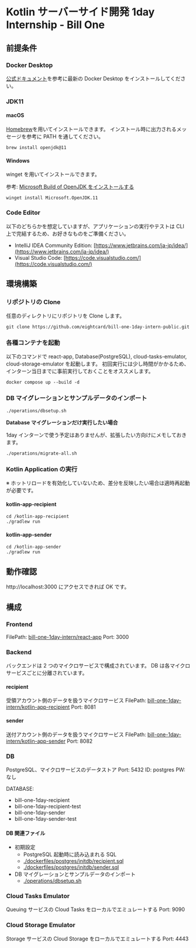 # Kotlin サーバーサイド開発 1day Internship - Bill One

## 前提条件

### Docker Desktop

[公式ドキュメント](https://docs.docker.com/get-docker/)を参考に最新の Docker Desktop をインストールしてください。

### JDK11

#### macOS

[Homebrew](https://brew.sh/index_ja)を用いてインストールできます。
インストール時に出力されるメッセージを参考に PATH を通してください。

```shell
brew install openjdk@11
```

#### Windows

winget を用いてインストールできます。

参考: [Microsoft Build of OpenJDK をインストールする](https://docs.microsoft.com/ja-jp/java/openjdk/install#install-with-the-windows-package-manager)

```shell
winget install Microsoft.OpenJDK.11
```

### Code Editor

以下のどちらかを想定していますが、アプリケーションの実行やテストは CLI 上で完結するため、お好きなものをご準備ください。

- IntelliJ IDEA Community Edition: [https://www.jetbrains.com/ja-jp/idea/](https://www.jetbrains.com/ja-jp/idea/)
- Visual Studio Code: [https://code.visualstudio.com/](https://code.visualstudio.com/)

## 環境構築

### リポジトリの Clone

任意のディレクトリにリポジトリを Clone します。

```shell
git clone https://github.com/eightcard/bill-one-1day-intern-public.git
```

### 各種コンテナを起動

以下のコマンドで react-app, Database(PostgreSQL), cloud-tasks-emulator, cloud-storage-emulator を起動します。
初回実行には少し時間がかかるため、インターン当日までに事前実行しておくことをオススメします。

```shell
docker compose up --build -d
```

### DB マイグレーションとサンプルデータのインポート

```shell
./operations/dbsetup.sh
```

**Database マイグレーションだけ実行したい場合**

1day インターンで使う予定はありませんが、拡張したい方向けにメモしておきます。

```shell
./operations/migrate-all.sh
```

### Kotlin Application の実行

※ ホットリロードを有効化していないため、差分を反映したい場合は適時再起動が必要です。

#### kotlin-app-recipient

```shell
cd /kotlin-app-recipient
./gradlew run
```

#### kotlin-app-sender

```shell
cd /kotlin-app-sender
./gradlew run
```

## 動作確認

http://localhost:3000 にアクセスできれば OK です。

## 構成

### Frontend

FilePath: [bill-one-1day-intern/react-app](./react-app)
Port: 3000

### Backend

バックエンドは 2 つのマイクロサービスで構成されています。
DB は各マイクロサービスごとに分離されています。

#### recipient

受領アカウント側のデータを扱うマイクロサービス
FilePath: [bill-one-1day-intern/kotlin-app-recipient](./kotlin-app-recipient)
Port: 8081

#### sender

送付アカウント側のデータを扱うマイクロサービス
FilePath: [bill-one-1day-intern/kotlin-app-sender](./kotlin-app-sender)
Port: 8082

### DB

PostgreSQL、マイクロサービスのデータストア
Port: 5432
ID: postgres
PW: なし

DATABASE:

- bill-one-1day-recipient
- bill-one-1day-recipient-test
- bill-one-1day-sender
- bill-one-1day-sender-test

#### DB 関連ファイル

- 初期設定
  - PostgreSQL 起動時に読み込まれる SQL
  - [./dockerfiles/postgres/initdb/recipient.sql](./dockerfiles/postgres/initdb/recipient.sql)
  - [./dockerfiles/postgres/initdb/sender.sql](./dockerfiles/postgres/initdb/sender.sql)
- DB マイグレーションとサンプルデータのインポート
  - [./operations/dbsetup.sh](./operations/dbsetup.sh)

### Cloud Tasks Emulator

Queuing サービスの Cloud Tasks をローカルでエミュレートする
Port: 9090

### Cloud Storage Emulator

Storage サービスの Cloud Storage をローカルでエミュレートする
Port: 4443
